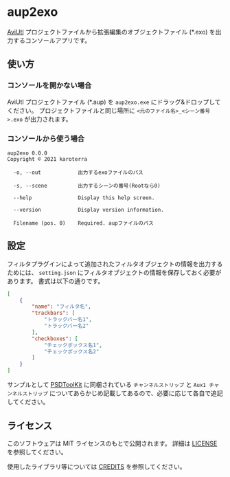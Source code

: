 # aup2exo

[AviUtl](http://spring-fragrance.mints.ne.jp/aviutl/)
プロジェクトファイルから拡張編集のオブジェクトファイル (*.exo) を出力するコンソールアプリです。

## 使い方

### コンソールを開かない場合

AviUtl プロジェクトファイル (*.aup) を `aup2exo.exe` にドラッグ&ドロップしてください。
プロジェクトファイルと同じ場所に `<元のファイル名>_<シーン番号>.exo` が出力されます。

### コンソールから使う場合

```
aup2exo 0.0.0
Copyright © 2021 karoterra

  -o, --out            出力するexoファイルのパス

  -s, --scene          出力するシーンの番号(Rootなら0)

  --help               Display this help screen.

  --version            Display version information.

  Filename (pos. 0)    Required. aupファイルのパス
```

## 設定

フィルタプラグインによって追加されたフィルタオブジェクトの情報を出力するためには、 `setting.json` にフィルタオブジェクトの情報を保存しておく必要があります。
書式は以下の通りです。
```json
[
    {
        "name": "フィルタ名",
        "trackbars": [
            "トラックバー名1",
            "トラックバー名2"
        ],
        "checkboxes": [
            "チェックボックス名1",
            "チェックボックス名2"
        ]
    }
]
```

サンプルとして [PSDToolKit](https://github.com/oov/aviutl_psdtoolkit)
に同梱されている `チャンネルストリップ` と `Aux1 チャンネルストリップ`
についてあらかじめ記載してあるので、必要に応じて各自で追記してください。

## ライセンス
このソフトウェアは MIT ライセンスのもとで公開されます。
詳細は [LICENSE](LICENSE) を参照してください。

使用したライブラリ等については [CREDITS](CREDITS.md) を参照してください。
